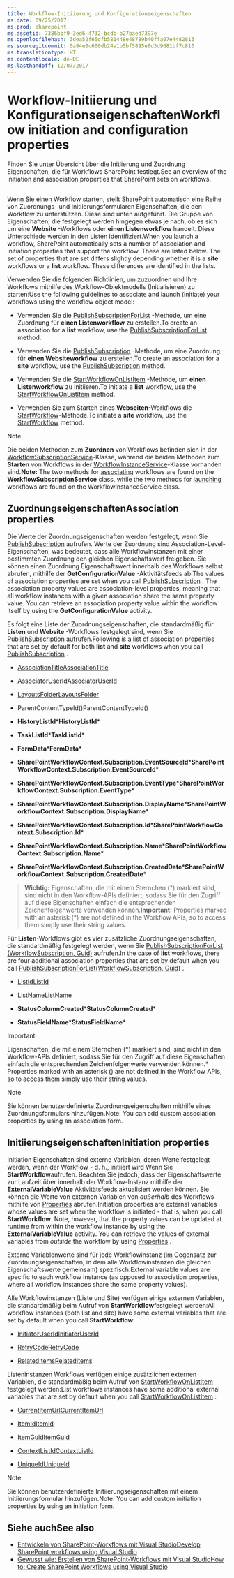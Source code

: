 ```yaml
---
title: Workflow-Initiierung und Konfigurationseigenschaften
ms.date: 09/25/2017
ms.prod: sharepoint
ms.assetid: 7386bbf9-3ed6-4732-bcdb-b27baed7397e
ms.openlocfilehash: 3dea52f65dfb581448e48789b40ffa07e4482813
ms.sourcegitcommit: 0a94e0c600db24a1b5bf5895e6d3d9681bf7c810
ms.translationtype: HT
ms.contentlocale: de-DE
ms.lasthandoff: 12/07/2017
---
```

# <a name="workflow-initiation-and-configuration-properties"></a><span data-ttu-id="e6c8c-102">Workflow-Initiierung und Konfigurationseigenschaften</span><span class="sxs-lookup"><span data-stu-id="e6c8c-102">Workflow initiation and configuration properties</span></span>
<span data-ttu-id="e6c8c-103">Finden Sie unter Übersicht über die Initiierung und Zuordnung Eigenschaften, die für Workflows SharePoint festlegt.</span><span class="sxs-lookup"><span data-stu-id="e6c8c-103">See an overview of the initiation and association properties that SharePoint sets on workflows.</span></span>
## 

<span data-ttu-id="e6c8c-p101">Wenn Sie einen Workflow starten, stellt SharePoint automatisch eine Reihe von Zuordnungs- und Initiierungsformularen Eigenschaften, die den Workflow zu unterstützen. Diese sind unten aufgeführt. Die Gruppe von Eigenschaften, die festgelegt werden hingegen etwas je nach, ob es sich um eine **Website** -Workflows oder **einen Listenworkflow** handelt. Diese Unterschiede werden in den Listen identifiziert.</span><span class="sxs-lookup"><span data-stu-id="e6c8c-p101">When you launch a workflow, SharePoint automatically sets a number of association and initiation properties that support the workflow. These are listed below. The set of properties that are set differs slightly depending whether it is a **site** workflows or a **list** workflow. These differences are identified in the lists.</span></span>
  
    
    
<span data-ttu-id="e6c8c-108">Verwenden Sie die folgenden Richtlinien, um zuzuordnen und Ihre Workflows mithilfe des Workflow-Objektmodells (Initialisieren) zu starten:</span><span class="sxs-lookup"><span data-stu-id="e6c8c-108">Use the following guidelines to associate and launch (initiate) your workflows using the workflow object model:</span></span>
  
    
    

- <span data-ttu-id="e6c8c-109">Verwenden Sie die  [PublishSubscriptionForList]((https://msdn.microsoft.com/library/Microsoft.SharePoint.WorkflowServices.WorkflowSubscriptionService.PublishSubscriptionForList.aspx)) -Methode, um eine Zuordnung für **einen Listenworkflow** zu erstellen.</span><span class="sxs-lookup"><span data-stu-id="e6c8c-109">To create an association for a **list** workflow, use the [PublishSubscriptionForList]((https://msdn.microsoft.com/library/Microsoft.SharePoint.WorkflowServices.WorkflowSubscriptionService.PublishSubscriptionForList.aspx)) method.</span></span>
    
  
- <span data-ttu-id="e6c8c-110">Verwenden Sie die  [PublishSubscription]((https://msdn.microsoft.com/library/Microsoft.SharePoint.WorkflowServices.WorkflowSubscriptionService.PublishSubscription.aspx)) -Methode, um eine Zuordnung für **einen Websiteworkflow** zu erstellen.</span><span class="sxs-lookup"><span data-stu-id="e6c8c-110">To create an association for a **site** workflow, use the [PublishSubscription]((https://msdn.microsoft.com/library/Microsoft.SharePoint.WorkflowServices.WorkflowSubscriptionService.PublishSubscription.aspx)) method.</span></span>
    
  
- <span data-ttu-id="e6c8c-111">Verwenden Sie die  [StartWorkflowOnListItem]((https://msdn.microsoft.com/library/Microsoft.SharePoint.WorkflowServices.WorkflowInstanceService.StartWorkflowOnListItem.aspx)) -Methode, um **einen Listenworkflow** zu initiieren.</span><span class="sxs-lookup"><span data-stu-id="e6c8c-111">To initiate a **list** workflow, use the [StartWorkflowOnListItem]((https://msdn.microsoft.com/library/Microsoft.SharePoint.WorkflowServices.WorkflowInstanceService.StartWorkflowOnListItem.aspx)) method.</span></span>
    
  
- <span data-ttu-id="e6c8c-112">Verwenden Sie zum Starten eines **Webseiten**-Workflows die [StartWorkflow]((https://msdn.microsoft.com/library/Microsoft.SharePoint.WorkflowServices.WorkflowInstanceService.StartWorkflow.aspx))-Methode.</span><span class="sxs-lookup"><span data-stu-id="e6c8c-112">To initiate a **site** workflow, use the [StartWorkflow]((https://msdn.microsoft.com/library/Microsoft.SharePoint.WorkflowServices.WorkflowInstanceService.StartWorkflow.aspx)) method.</span></span>
    
> [!NOTE] 
> <span data-ttu-id="e6c8c-113">Die beiden Methoden zum **Zuordnen** von Workflows befinden sich in der [WorkflowSubscriptionService]((https://msdn.microsoft.com/library/Microsoft.SharePoint.WorkflowServices.WorkflowSubscriptionService.aspx))-Klasse, während die beiden Methoden zum **Starten** von Workflows in der [WorkflowInstanceService]((https://msdn.microsoft.com/library/Microsoft.SharePoint.WorkflowServices.WorkflowInstanceService.aspx))-Klasse vorhanden sind.</span><span class="sxs-lookup"><span data-stu-id="e6c8c-113">**Note:** The two methods for [associating]((https://msdn.microsoft.com/library/Microsoft.SharePoint.WorkflowServices.WorkflowSubscriptionService.aspx)) workflows are found on the **WorkflowSubscriptionService** class, while the two methods for [launching]((https://msdn.microsoft.com/library/Microsoft.SharePoint.WorkflowServices.WorkflowInstanceService.aspx)) workflows are found on the WorkflowInstanceService class.</span></span>
  
    
    


## <a name="association-properties"></a><span data-ttu-id="e6c8c-114">Zuordnungseigenschaften</span><span class="sxs-lookup"><span data-stu-id="e6c8c-114">Association properties</span></span>

<span data-ttu-id="e6c8c-p102">Die Werte der Zuordnungseigenschaften werden festgelegt, wenn Sie  [PublishSubscription]((https://msdn.microsoft.com/library/Microsoft.SharePoint.WorkflowServices.WorkflowSubscriptionService.PublishSubscription.aspx)) aufrufen. Werte der Zuordnung sind Association-Level-Eigenschaften, was bedeutet, dass alle Workflowinstanzen mit einer bestimmten Zuordnung den gleichen Eigenschaftswert freigeben. Sie können einen Zuordnung Eigenschaftswert innerhalb des Workflows selbst abrufen, mithilfe der **GetConfigurationValue** -Aktivitätsfeeds ab.</span><span class="sxs-lookup"><span data-stu-id="e6c8c-p102">The values of association properties are set when you call  [PublishSubscription]((https://msdn.microsoft.com/library/Microsoft.SharePoint.WorkflowServices.WorkflowSubscriptionService.PublishSubscription.aspx)) . The association property values are association-level properties, meaning that all workflow instances with a given association share the same property value. You can retrieve an association property value within the workflow itself by using the **GetConfigurationValue** activity.</span></span>
  
    
    
<span data-ttu-id="e6c8c-118">Es folgt eine Liste der Zuordnungseigenschaften, die standardmäßig für **Listen** und **Website** -Workflows festgelegt sind, wenn Sie [PublishSubscription]((https://msdn.microsoft.com/library/Microsoft.SharePoint.WorkflowServices.WorkflowSubscriptionService.PublishSubscription.aspx)) aufrufen.</span><span class="sxs-lookup"><span data-stu-id="e6c8c-118">Following is a list of association properties that are set by default for both **list** and **site** workflows when you call [PublishSubscription]((https://msdn.microsoft.com/library/Microsoft.SharePoint.WorkflowServices.WorkflowSubscriptionService.PublishSubscription.aspx)) .</span></span>
  
    
    

-  <span data-ttu-id="e6c8c-119">[AssociationTitle]((https://msdn.microsoft.com/library/Microsoft.SharePoint.WorkflowServices.WorkflowConfigurationPropertyName.AssociationTitle.aspx))</span><span class="sxs-lookup"><span data-stu-id="e6c8c-119">[AssociationTitle]((https://msdn.microsoft.com/library/Microsoft.SharePoint.WorkflowServices.WorkflowConfigurationPropertyName.AssociationTitle.aspx))</span></span>
    
  
-  <span data-ttu-id="e6c8c-120">[AssociatorUserId]((https://msdn.microsoft.com/library/Microsoft.SharePoint.WorkflowServices.WorkflowConfigurationPropertyName.AssociatorUserId.aspx))</span><span class="sxs-lookup"><span data-stu-id="e6c8c-120">[AssociatorUserId]((https://msdn.microsoft.com/library/Microsoft.SharePoint.WorkflowServices.WorkflowConfigurationPropertyName.AssociatorUserId.aspx))</span></span>
    
  
-  <span data-ttu-id="e6c8c-121">[LayoutsFolder]((https://msdn.microsoft.com/library/Microsoft.SharePoint.WorkflowServices.WorkflowConfigurationPropertyName.LayoutsFolder.aspx))</span><span class="sxs-lookup"><span data-stu-id="e6c8c-121">[LayoutsFolder]((https://msdn.microsoft.com/library/Microsoft.SharePoint.WorkflowServices.WorkflowConfigurationPropertyName.LayoutsFolder.aspx))</span></span>
    
  
-  <span data-ttu-id="e6c8c-122">ParentContentTypeId()</span><span class="sxs-lookup"><span data-stu-id="e6c8c-122">ParentContentTypeId()</span></span>
    
  
- <span data-ttu-id="e6c8c-123">**HistoryListId***</span><span class="sxs-lookup"><span data-stu-id="e6c8c-123">**HistoryListId***</span></span>
    
  
- <span data-ttu-id="e6c8c-124">**TaskListId***</span><span class="sxs-lookup"><span data-stu-id="e6c8c-124">**TaskListId***</span></span>
    
  
- <span data-ttu-id="e6c8c-125">**FormData***</span><span class="sxs-lookup"><span data-stu-id="e6c8c-125">**FormData***</span></span>
    
  
- <span data-ttu-id="e6c8c-126">**SharePointWorkflowContext.Subscription.EventSourceId***</span><span class="sxs-lookup"><span data-stu-id="e6c8c-126">**SharePointWorkflowContext.Subscription.EventSourceId***</span></span>
    
  
- <span data-ttu-id="e6c8c-127">**SharePointWorkflowContext.Subscription.EventType***</span><span class="sxs-lookup"><span data-stu-id="e6c8c-127">**SharePointWorkflowContext.Subscription.EventType***</span></span>
    
  
- <span data-ttu-id="e6c8c-128">**SharePointWorkflowContext.Subscription.DisplayName***</span><span class="sxs-lookup"><span data-stu-id="e6c8c-128">**SharePointWorkflowContext.Subscription.DisplayName***</span></span>
    
  
- <span data-ttu-id="e6c8c-129">**SharePointWorkflowContext.Subscription.Id***</span><span class="sxs-lookup"><span data-stu-id="e6c8c-129">**SharePointWorkflowContext.Subscription.Id***</span></span>
    
  
- <span data-ttu-id="e6c8c-130">**SharePointWorkflowContext.Subscription.Name***</span><span class="sxs-lookup"><span data-stu-id="e6c8c-130">**SharePointWorkflowContext.Subscription.Name***</span></span>
    
  
- <span data-ttu-id="e6c8c-131">**SharePointWorkflowContext.Subscription.CreatedDate***</span><span class="sxs-lookup"><span data-stu-id="e6c8c-131">**SharePointWorkflowContext.Subscription.CreatedDate***</span></span>
    
  

> <span data-ttu-id="e6c8c-132">**Wichtig:** Eigenschaften, die mit einem Sternchen (\*) markiert sind, sind nicht in den Workflow-APIs definiert, sodass Sie für den Zugriff auf diese Eigenschaften einfach die entsprechenden Zeichenfolgenwerte verwenden können.</span><span class="sxs-lookup"><span data-stu-id="e6c8c-132">**Important:** Properties marked with an asterisk (\*) are not defined in the Workflow APIs, so to access them simply use their string values.</span></span> 
  
    
    

<span data-ttu-id="e6c8c-133">Für **Listen**-Workflows gibt es vier zusätzliche Zuordnungseigenschaften, die standardmäßig festgelegt werden, wenn Sie [PublishSubscriptionForList (WorkflowSubscription, Guid)]((https://msdn.microsoft.com/library/Microsoft.SharePoint.WorkflowServices.WorkflowSubscriptionService.PublishSubscriptionForList.aspx)) aufrufen.</span><span class="sxs-lookup"><span data-stu-id="e6c8c-133">In the case of **list** workflows, there are four additional association properties that are set by default when you call [PublishSubscriptionForList(WorkflowSubscription, Guid)]((https://msdn.microsoft.com/library/Microsoft.SharePoint.WorkflowServices.WorkflowSubscriptionService.PublishSubscriptionForList.aspx)) .</span></span>
  
    
    

-  <span data-ttu-id="e6c8c-134">[ListId]((https://msdn.microsoft.com/library/Microsoft.SharePoint.WorkflowServices.WorkflowConfigurationPropertyName.ListId.aspx))</span><span class="sxs-lookup"><span data-stu-id="e6c8c-134">[ListId]((https://msdn.microsoft.com/library/Microsoft.SharePoint.WorkflowServices.WorkflowConfigurationPropertyName.ListId.aspx))</span></span>
    
  
-  <span data-ttu-id="e6c8c-135">[ListName]((https://msdn.microsoft.com/library/Microsoft.SharePoint.WorkflowServices.WorkflowConfigurationPropertyName.ListName.aspx))</span><span class="sxs-lookup"><span data-stu-id="e6c8c-135">[ListName]((https://msdn.microsoft.com/library/Microsoft.SharePoint.WorkflowServices.WorkflowConfigurationPropertyName.ListName.aspx))</span></span>
    
  
- <span data-ttu-id="e6c8c-136">**StatusColumnCreated***</span><span class="sxs-lookup"><span data-stu-id="e6c8c-136">**StatusColumnCreated***</span></span>
    
  
- <span data-ttu-id="e6c8c-137">**StatusFieldName***</span><span class="sxs-lookup"><span data-stu-id="e6c8c-137">**StatusFieldName***</span></span>
    
  

> [!IMPORTANT] 
> <span data-ttu-id="e6c8c-138">Eigenschaften, die mit einem Sternchen (\*) markiert sind, sind nicht in den Workflow-APIs definiert, sodass Sie für den Zugriff auf diese Eigenschaften einfach die entsprechenden Zeichenfolgenwerte verwenden können.</span><span class="sxs-lookup"><span data-stu-id="e6c8c-138">\* Properties marked with an asterisk () are not defined in the Workflow APIs, so to access them simply use their string values.</span></span> 
  
> [!NOTE] 
> <span data-ttu-id="e6c8c-139">Sie können benutzerdefinierte Zuordnungseigenschaften mithilfe eines Zuordnungsformulars hinzufügen.</span><span class="sxs-lookup"><span data-stu-id="e6c8c-139">Note: You can add custom association properties by using an association form.</span></span> 
  
    
    


## <a name="initiation-properties"></a><span data-ttu-id="e6c8c-140">Initiierungseigenschaften</span><span class="sxs-lookup"><span data-stu-id="e6c8c-140">Initiation properties</span></span>

<span data-ttu-id="e6c8c-p103">Initiation Eigenschaften sind externe Variablen, deren Werte festgelegt werden, wenn der Workflow - d. h., initiiert wird Wenn Sie **StartWorkflow**aufrufen. Beachten Sie jedoch, dass der Eigenschaftswerte zur Laufzeit über innerhalb der Workflow-Instanz mithilfe der **ExternalVariableValue** Aktivitätsfeeds aktualisiert werden können. Sie können die Werte von externen Variablen von *außerhalb*  des Workflows mithilfe von [Properties]((https://msdn.microsoft.com/library/Microsoft.SharePoint.WorkflowServices.WorkflowInstance.Properties.aspx)) abrufen.</span><span class="sxs-lookup"><span data-stu-id="e6c8c-p103">Initiation properties are external variables whose values are set when the workflow is initiated - that is, when you call **StartWorkflow**. Note, however, that the property values can be updated at runtime from within the workflow instance by using the **ExternalVariableValue** activity. You can retrieve the values of external variables from *outside*  the workflow by using [Properties]((https://msdn.microsoft.com/library/Microsoft.SharePoint.WorkflowServices.WorkflowInstance.Properties.aspx)) .</span></span>
  
    
    
<span data-ttu-id="e6c8c-144">Externe Variablenwerte sind für jede Workflowinstanz (im Gegensatz zur Zuordnungseigenschaften, in dem alle Workflowinstanzen die gleichen Eigenschaftswerte gemeinsam) spezifisch.</span><span class="sxs-lookup"><span data-stu-id="e6c8c-144">External variable values are specific to each workflow instance (as opposed to association properties, where all workflow instances share the same property values).</span></span> 
  
    
    
<span data-ttu-id="e6c8c-145">Alle Workflowinstanzen (Liste und Site) verfügen einige externen Variablen, die standardmäßig beim Aufruf von **StartWorkflow**festgelegt werden:</span><span class="sxs-lookup"><span data-stu-id="e6c8c-145">All workflow instances (both list and site) have some external variables that are set by default when you call **StartWorkflow**:</span></span>
  
    
    

-  <span data-ttu-id="e6c8c-146">[InitiatorUserId]((https://msdn.microsoft.com/library/Microsoft.SharePoint.WorkflowServices.ExternalVariableName.InitiatorUserId.aspx))</span><span class="sxs-lookup"><span data-stu-id="e6c8c-146">[InitiatorUserId]((https://msdn.microsoft.com/library/Microsoft.SharePoint.WorkflowServices.ExternalVariableName.InitiatorUserId.aspx))</span></span>
    
  
-  <span data-ttu-id="e6c8c-147">[RetryCode]((https://msdn.microsoft.com/library/Microsoft.SharePoint.WorkflowServices.ExternalVariableName.RetryCode.aspx))</span><span class="sxs-lookup"><span data-stu-id="e6c8c-147">[RetryCode]((https://msdn.microsoft.com/library/Microsoft.SharePoint.WorkflowServices.ExternalVariableName.RetryCode.aspx))</span></span>
    
  
-  <span data-ttu-id="e6c8c-148">[RelatedItems]((https://msdn.microsoft.com/library/Microsoft.SharePoint.WorkflowServices.ExternalVariableName.RelatedItems.aspx))</span><span class="sxs-lookup"><span data-stu-id="e6c8c-148">[RelatedItems]((https://msdn.microsoft.com/library/Microsoft.SharePoint.WorkflowServices.ExternalVariableName.RelatedItems.aspx))</span></span>
    
  
<span data-ttu-id="e6c8c-149">Listeninstanzen Workflows verfügen einige zusätzlichen externen Variablen, die standardmäßig beim Aufruf von  [StartWorkflowOnListItem]((https://msdn.microsoft.com/library/Microsoft.SharePoint.WorkflowServices.WorkflowInstanceService.StartWorkflowOnListItem.aspx)) festgelegt werden:</span><span class="sxs-lookup"><span data-stu-id="e6c8c-149">List workflows instances have some additional external variables that are set by default when you call  [StartWorkflowOnListItem]((https://msdn.microsoft.com/library/Microsoft.SharePoint.WorkflowServices.WorkflowInstanceService.StartWorkflowOnListItem.aspx)) :</span></span>
  
    
    

-  <span data-ttu-id="e6c8c-150">[CurrentItemUrl]((https://msdn.microsoft.com/library/Microsoft.SharePoint.WorkflowServices.ExternalVariableName.CurrentItemUrl.aspx))</span><span class="sxs-lookup"><span data-stu-id="e6c8c-150">[CurrentItemUrl]((https://msdn.microsoft.com/library/Microsoft.SharePoint.WorkflowServices.ExternalVariableName.CurrentItemUrl.aspx))</span></span>
    
  
-  <span data-ttu-id="e6c8c-151">[ItemId]((https://msdn.microsoft.com/library/Microsoft.SharePoint.WorkflowServices.ExternalVariableName.ItemId.aspx))</span><span class="sxs-lookup"><span data-stu-id="e6c8c-151">[ItemId]((https://msdn.microsoft.com/library/Microsoft.SharePoint.WorkflowServices.ExternalVariableName.ItemId.aspx))</span></span>
    
  
-  <span data-ttu-id="e6c8c-152">[ItemGuid]((https://msdn.microsoft.com/library/Microsoft.SharePoint.WorkflowServices.ExternalVariableName.ItemGuid.aspx))</span><span class="sxs-lookup"><span data-stu-id="e6c8c-152">[ItemGuid]((https://msdn.microsoft.com/library/Microsoft.SharePoint.WorkflowServices.ExternalVariableName.ItemGuid.aspx))</span></span>
    
  
-  <span data-ttu-id="e6c8c-153">[ContextListId]((https://msdn.microsoft.com/library/Microsoft.SharePoint.WorkflowServices.ExternalVariableName.ContextListId.aspx))</span><span class="sxs-lookup"><span data-stu-id="e6c8c-153">[ContextListId]((https://msdn.microsoft.com/library/Microsoft.SharePoint.WorkflowServices.ExternalVariableName.ContextListId.aspx))</span></span>
    
  
-  <span data-ttu-id="e6c8c-154">[UniqueId]((https://msdn.microsoft.com/library/Microsoft.SharePoint.WorkflowServices.ExternalVariableName.UniqueId.aspx))</span><span class="sxs-lookup"><span data-stu-id="e6c8c-154">[UniqueId]((https://msdn.microsoft.com/library/Microsoft.SharePoint.WorkflowServices.ExternalVariableName.UniqueId.aspx))</span></span>
    
> [!NOTE] 
> <span data-ttu-id="e6c8c-155">Sie können benutzerdefinierte Initiierungseigenschaften mit einem Initiierungsformular hinzufügen.</span><span class="sxs-lookup"><span data-stu-id="e6c8c-155">Note: You can add custom initiation properties by using an initiation form.</span></span> 
  
    
    


## <a name="see-also"></a><span data-ttu-id="e6c8c-156">Siehe auch</span><span class="sxs-lookup"><span data-stu-id="e6c8c-156">See also</span></span>
<span data-ttu-id="e6c8c-157"><a name="bk_addresources"> </a></span><span class="sxs-lookup"><span data-stu-id="e6c8c-157"><a name="bk_addresources"> </a></span></span>

-  [<span data-ttu-id="e6c8c-158">Entwickeln von SharePoint-Workflows mit Visual Studio</span><span class="sxs-lookup"><span data-stu-id="e6c8c-158">Develop SharePoint workflows using Visual Studio</span></span>](develop-sharepoint-workflows-using-visual-studio.md)
-  [<span data-ttu-id="e6c8c-159">Gewusst wie: Erstellen von SharePoint-Workflows mit Visual Studio</span><span class="sxs-lookup"><span data-stu-id="e6c8c-159">How to: Create SharePoint Workflows using Visual Studio</span></span>](how-to-create-sharepoint-workflows-using-visual-studio.md)
    
  

  
    
    

